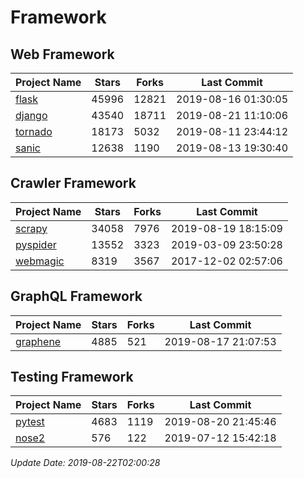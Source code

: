 # Framework

## Web Framework

| Project Name | Stars | Forks | Last Commit |
| ------------ | ----- | ----- | ----------- |
| [flask](https://github.com/pallets/flask) | 45996 | 12821 | 2019-08-16 01:30:05 |
| [django](https://github.com/django/django) | 43540 | 18711 | 2019-08-21 11:10:06 |
| [tornado](https://github.com/tornadoweb/tornado) | 18173 | 5032 | 2019-08-11 23:44:12 |
| [sanic](https://github.com/huge-success/sanic) | 12638 | 1190 | 2019-08-13 19:30:40 |

## Crawler Framework

| Project Name | Stars | Forks | Last Commit |
| ------------ | ----- | ----- | ----------- |
| [scrapy](https://github.com/scrapy/scrapy) | 34058 | 7976 | 2019-08-19 18:15:09 |
| [pyspider](https://github.com/binux/pyspider) | 13552 | 3323 | 2019-03-09 23:50:28 |
| [webmagic](https://github.com/code4craft/webmagic) | 8319 | 3567 | 2017-12-02 02:57:06 |

## GraphQL Framework

| Project Name | Stars | Forks | Last Commit |
| ------------ | ----- | ----- | ----------- |
| [graphene](https://github.com/graphql-python/graphene) | 4885 | 521 | 2019-08-17 21:07:53 |

## Testing Framework

| Project Name | Stars | Forks | Last Commit |
| ------------ | ----- | ----- | ----------- |
| [pytest](https://github.com/pytest-dev/pytest) | 4683 | 1119 | 2019-08-20 21:45:46 |
| [nose2](https://github.com/nose-devs/nose2) | 576 | 122 | 2019-07-12 15:42:18 |

*Update Date: 2019-08-22T02:00:28*